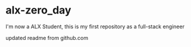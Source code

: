 # alx-zero_day
I'm now a ALX Student, this is my first repository as a full-stack engineer

updated readme from github.com

